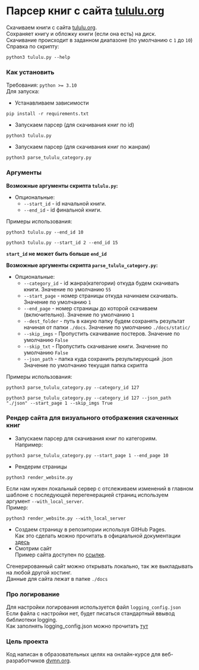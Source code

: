 # Парсер книг с сайта  [tululu.org](https://tululu.org/)

Скачиваем книги с сайта [tululu.org](https://tululu.org/).  
Сохраняет книгу и обложку книги (если она есть) на диск.  
Скачивание происходит в заданном диапазоне (по умолчанию с `1` до `10`)  
Справка по скрипту:
```shell
python3 tululu.py --help
```

### Как установить

Требования: `python >= 3.10`   
Для запуска:
- Устанавливаем зависимости
```shell
pip install -r requirements.txt
```
- Запускаем парсер (для скачивания книг по id)
```shell
python3 tululu.py
```

- Запускаем парсер (для скачивания книг по жанрам)
```shell
python3 parse_tululu_category.py
```

### Аргументы
**Возможные аргументы скрипта `tululu.py`:**

- Опциональные:
  - `--start_id` - id начальной книги.
  - `--end_id` - id финальной книги.

Примеры использования:  
```shell
python3 tululu.py --end_id 10
```
```shell
python3 tululu.py --start_id 2 --end_id 15
```

**`start_id` не может быть больше `end_id`**

**Возможные аргументы скрипта `parse_tululu_category.py`:**

- Опциональные:
  - `--category_id` - id жанра(категории) откуда будем скачивать книги. Значение по умолчанию `55`
  - `--start_page` - номер страницы откуда начинаем скачивать. Значение по умолчанию `1`
  - `--end_page` - номер страницы до которой скачиваем (включительно). Значение по умолчанию `1`
  - `--dest_folder` - путь в какую папку будем сохранять результат начиная от папки `./docs`. Значение по умолчанию `./docs/static/`
  - `--skip_imgs` - Пропустить скачивание постеров. Значение по умолчанию `False`
  - `--skip_txt` - Пропустить скачивание книги. Значение по умолчанию `False`
  - `--json_path` - папка куда сохранить результирующий .json Значение по умолчанию текущая папка скрипта


Примеры использования:  
```shell
python3 parse_tululu_category.py --category_id 127
```
```shell
python3 parse_tululu_category.py --category_id 127 --json_path "./json" --start_page 1 --skip_imgs True
```

### Рендер сайта для визуального отображения скаченных книг

- Запускаем парсер для скачивания книг по категориям.  
Например: 
```shell
python3 parse_tululu_category.py --start_page 1 --end_page 10
```
- Рендерим страницы
```shell
python3 render_website.py
```
Если нам нужен локальный сервер с отслеживаем изменений в главном шаблоне с последующей перегенерацией страниц используем аргумент `--with_local_server`.  
Пример:
```shell
python3 render_website.py --with_local_server
```
- Создаем страницу в репозитории используя GitHub Pages.  
Как это сделать можно прочитать в официальной документации [здесь](https://docs.github.com/ru/pages)
- Смотрим сайт  
Пример сайта доступен по [ссылке](https://stranix.github.io/parser_library/pages/index1.html).

Сгенерированный сайт можно открывать локально, так же выкладывать на любой другой хостинг.  
Данные для сайта лежат в папке `./docs`

### Про логирование
Для настройки логирования используется файл `logging_config.json`  
Если файла с настройки нет, будет писаться стандартный ввывод библиотеки logging.  
Как заполнять logging_config.json можно прочитать [тут](https://docs-python.ru/standart-library/paket-logging-python/funktsija-dictconfig-modulja-logging-config/)

### Цель проекта

Код написан в образовательных целях на онлайн-курсе для веб-разработчиков [dvmn.org](https://dvmn.org/).
